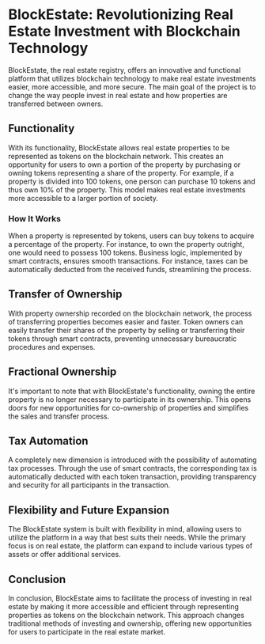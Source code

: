 # BlockEstate: Revolutionizing Real Estate Investment with Blockchain Technology

BlockEstate, the real estate registry, offers an innovative and functional platform that utilizes blockchain technology to make real estate investments easier, more accessible, and more secure. The main goal of the project is to change the way people invest in real estate and how properties are transferred between owners.

## Functionality
With its functionality, BlockEstate allows real estate properties to be represented as tokens on the blockchain network. This creates an opportunity for users to own a portion of the property by purchasing or owning tokens representing a share of the property. For example, if a property is divided into 100 tokens, one person can purchase 10 tokens and thus own 10% of the property. This model makes real estate investments more accessible to a larger portion of society.

### How It Works
When a property is represented by tokens, users can buy tokens to acquire a percentage of the property. For instance, to own the property outright, one would need to possess 100 tokens. Business logic, implemented by smart contracts, ensures smooth transactions. For instance, taxes can be automatically deducted from the received funds, streamlining the process.

## Transfer of Ownership
With property ownership recorded on the blockchain network, the process of transferring properties becomes easier and faster. Token owners can easily transfer their shares of the property by selling or transferring their tokens through smart contracts, preventing unnecessary bureaucratic procedures and expenses.

## Fractional Ownership
It's important to note that with BlockEstate's functionality, owning the entire property is no longer necessary to participate in its ownership. This opens doors for new opportunities for co-ownership of properties and simplifies the sales and transfer process.

## Tax Automation
A completely new dimension is introduced with the possibility of automating tax processes. Through the use of smart contracts, the corresponding tax is automatically deducted with each token transaction, providing transparency and security for all participants in the transaction.

## Flexibility and Future Expansion
The BlockEstate system is built with flexibility in mind, allowing users to utilize the platform in a way that best suits their needs. While the primary focus is on real estate, the platform can expand to include various types of assets or offer additional services.

## Conclusion
In conclusion, BlockEstate aims to facilitate the process of investing in real estate by making it more accessible and efficient through representing properties as tokens on the blockchain network. This approach changes traditional methods of investing and ownership, offering new opportunities for users to participate in the real estate market.

